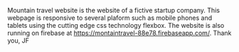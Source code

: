 Mountain travel website is the website of a fictive startup company.
This webpage is responsive to several plaform such as mobile phones and tablets using the cutting edge css technology flexbox.
The website is also running on firebase at https://montaintravel-88e78.firebaseapp.com/.
Thank you, JF
